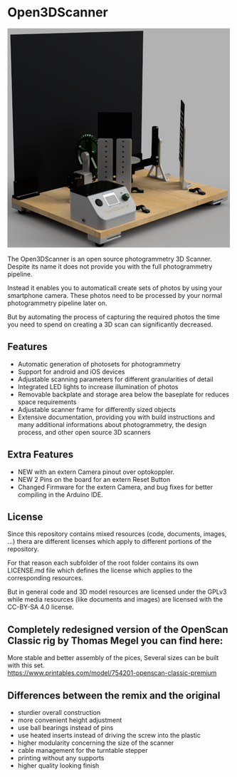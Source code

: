 # Open3DScanner
![The Open3DScanner](/images/logo.png?raw=true)

The Open3DScanner is an open source photogrammetry 3D Scanner. Despite its name it does not provide you with the full photogrammetry pipeline.

Instead it enables you to automaticall create sets of photos by using your smartphone camera. These photos need to be processed by your normal photogrammetry pipeline later on.

But by automating the process of capturing the required photos the time you need to spend on creating a 3D scan can significantly decreased.

## Features
- Automatic generation of photosets for photogrammetry
- Support for android and iOS devices
- Adjustable scanning parameters for different granularities of detail
- Integrated LED lights to increase illumination of photos
- Removable backplate and storage area below the baseplate for reduces space requirements
- Adjustable scanner frame for differently sized objects
- Extensive documentation, providing you with build instructions and many additional informations about photogrammetry, the design process, and other open source 3D scanners
  
## Extra Features
- NEW with an extern Camera pinout over optokoppler.
- NEW 2 Pins on the board for an extern Reset Button
- Changed Firmware for the extern Camera, and bug fixes for better compiling in the Arduino IDE.

## License
Since this repository contains mixed resources (code, documents, images, ...) thera are different licenses which apply to different portions of the repository.

For that reason each subfolder of the root folder contains its own LICENSE.md file which defines the license which applies to the corresponding resources.

But in general code and 3D model resources are licensed under the GPLv3 while media resources (like documents and images) are licensed with the CC-BY-SA 4.0 license.

## Completely redesigned version of the OpenScan Classic rig by Thomas Megel you can find here:
   More stable and better assembly of the pices, Several sizes can be built with this set.  
   https://www.printables.com/model/754201-openscan-classic-premium

## Differences between the remix and the original
- sturdier overall construction
- more convenient height adjustment
- use ball bearings instead of pins
- use heated inserts instead of driving the screw into the plastic
- higher modularity concerning the size of the scanner
- cable management for the turntable stepper
- printing without any supports
- higher quality looking finish
   
